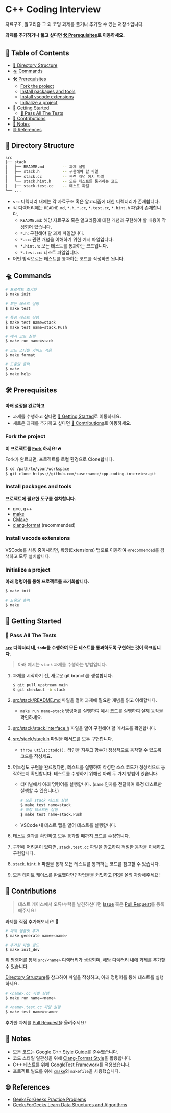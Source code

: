 # C++ Coding Interview <!-- omit in toc -->

자료구조, 알고리즘 그 외 코딩 과제를 풀거나 추가할 수 있는 저장소입니다.

**과제를 추가하거나 풀고 싶다면 [🛠 Prerequisites](#-prerequisites)로 이동하세요.**

## 💬 Table of Contents <!-- omit in toc -->

- [🌈 Directory Structure](#-directory-structure)
- [🛸 Commands](#-commands)
- [🛠 Prerequisites](#-prerequisites)
  - [Fork the project](#fork-the-project)
  - [Install packages and tools](#install-packages-and-tools)
  - [Install vscode extensions](#install-vscode-extensions)
  - [Initialize a project](#initialize-a-project)
- [🎉 Getting Started](#-getting-started)
  - [🧪 Pass All The Tests](#-pass-all-the-tests)
- [👥 Contributions](#-contributions)
- [📝 Notes](#-notes)
- [🌐 References](#-references)

## 🌈 Directory Structure

```bash
src
├── stack
│   ├── README.md        -- 과제 설명
│   ├── stack.h          -- 구현해야 할 파일
│   ├── stack.cc         -- 관련 개념 예시 파일
│   └── stack.hint.h     -- 모든 테스트를 통과하는 코드
│   ├── stack.test.cc    -- 테스트 파일
└── ...
```

- `src` 디렉터리 내에는 각 자료구조 혹은 알고리즘에 대한 디렉터리가 존재합니다.
- 각 디렉터리에는 `README.md`, `*.h`, `*.cc`, `*.test.cc`, `*.hint.h` 파일이 존재합니다.
  - `README.md`: 해당 자료구조 혹은 알고리즘에 대한 개념과 구현해야 할 내용이 작성되어 있습니다.
  - `*.h`: 구현해야 할 과제 파일입니다.
  - `*.cc`: 관련 개념을 이해하기 위한 예시 파일입니다.
  - `*.hint.h`: 모든 테스트를 통과하는 코드입니다.
  - `*.test.cc`: 테스트 파일입니다.
- 어떤 방식으로든 테스트를 통과하는 코드를 작성하면 됩니다.

## 🛸 Commands

```bash
# 프로젝트 초기화
$ make init

# 모든 테스트 실행
$ make test

# 특정 테스트 실행
$ make test name=stack
$ make test name=stack.Push

# 예시 코드 실행
$ make run name=stack

# 코드 스타일 가이드 적용
$ make format

# 도움말 출력
$ make
$ make help
```

## 🛠 Prerequisites

**아래 설정을 완료하고**

- 과제를 수행하고 싶다면 [🎉 Getting Started](#-getting-started)로 이동하세요.
- 새로운 과제를 추가하고 싶다면 [👥 Contributions](#-contributions)로 이동하세요.

### Fork the project

**이 프로젝트를 [Fork](https://github.com/jinyongp/cpp-coding-interview/fork) 하세요! 🔥**

Fork가 완료되면, 프로젝트를 로컬 환경으로 Clone합니다.

```bash
$ cd /path/to/your/workspace
$ git clone https://github.com/<username>/cpp-coding-interview.git
```

### Install packages and tools

**프로젝트에 필요한 도구를 설치합니다.**

- gcc, g++
- [make](https://www.gnu.org/software/make/)
- [CMake](https://cmake.org/download/)
- [clang-format](https://clang.llvm.org/docs/ClangFormat.html) (recommended)

### Install vscode extensions

VSCode를 사용 중이시라면, 확장(Extensions) 탭으로 이동하여 `@recommended`를 검색하고 모두 설치합니다.

### Initialize a project

**아래 명령어를 통해 프로젝트를 초기화합니다.**

```bash
$ make init

# 도움말 출력
$ make
```

## 🎉 Getting Started

### 🧪 Pass All The Tests

**[`src`](./src) 디렉터리 내, `todo`를 수행하여 모든 테스트를 통과하도록 구현하는 것이 목표입니다.**

>아래 예시는 `stack` 과제를 수행하는 방법입니다.

1. 과제를 시작하기 전, 새로운 git branch를 생성합니다.

   ```bash
   $ git pull upstream main
   $ git checkout -b stack
   ```
3. [src/stack/README.md](./src/stack/README.md) 파일을 열어 과제에 필요한 개념을 읽고 이해합니다.
   - `make run name=stack` 명령어를 실행하여 예시 코드를 실행하여 실제 동작을 확인하세요.
4. [src/stack/stack.interface.h](./src/stack/stack.interface.h) 파일을 열어 구현해야 할 메서드를 확인합니다.
5. [src/stack/stack.h](./src/stack/stack.h) 파일을 메서드를 모두 구현합니다.
   - `throw utils::todo();` 라인을 지우고 함수가 정상적으로 동작할 수 있도록 코드를 작성세요.
6. 어느정도 구현을 완료했다면, 테스트를 실행하여 작성한 소스 코드가 정상적으로 동작하는지 확인합니다. 테스트를 수행하기 위해선 아래 두 가지 방법이 있습니다.
   - 터미널에서 아래 명령어를 실행합니다. (`name` 인자를 전달하여 특정 테스트만 실행할 수 있습니다.)
      ```bash
      # 모든 stack 테스트 실행
      $ make test name=stack
      # 특정 테스트만 실행
      $ make test name=stack.Push
      ```
   - VSCode 내 테스트 탭을 열어 테스트를 실행합니다.
7. 테스트 결과를 확인하고 모두 통과할 때까지 코드를 수정합니다.
8. 구현에 어려움이 있다면, `stack.test.cc` 파일을 참고하여 적절한 동작을 이해하고 구현합니다.
9. `stack.hint.h` 파일을 통해 모든 테스트를 통과하는 코드를 참고할 수 있습니다.
10. 모든 테이트 케이스를 완료했다면? 작업물을 커밋하고 [PR](https://github.com/jinyongp/cpp-coding-interview/pulls?q=is%3Apr+is%3Aopen+sort%3Aupdated-desc)을 올려 자랑해주세요!

## 👥 Contributions

>테스트 케이스에서 오류/누락을 발견하신다면 [Issue](https://github.com/jinyongp/cpp-coding-interview/issues/new) 혹은 [Pull Request](https://github.com/jinyongp/cpp-coding-interview/pulls?q=is%3Apr+is%3Aopen+sort%3Aupdated-desc)를 등록해주세요!

과제를 직접 추가해보세요! 🚀

```bash
# 과제 템플릿 추가
$ make generate name=<name>

# 추가한 파일 빌드
$ make init_dev
```

위 명령어를 통해 `src/<name>` 디렉터리가 생성되며, 해당 디렉터리 내에 과제를 추가할 수 있습니다.

[Directory Structure](#-directory-structure)를 참고하여 파일을 작성하고, 아래 명령어를 통해 테스트를 실행하세요.

```bash
# <name>.cc 파일 실행
$ make run name=<name>

# <name>.test.cc 파일 실행
$ make test name=<name>
```

추가한 과제를 [Pull Request](https://github.com/jinyongp/cpp-coding-interview/pulls?q=is%3Apr+is%3Aopen+sort%3Aupdated-desc)을 올려주세요!

## 📝 Notes

- 모든 코드는 [Google C++ Style Guide](https://google.github.io/styleguide/cppguide.html)를 준수했습니다.
- 코드 스타일 일관성을 위해 [Clang-Format Style](https://clang.llvm.org/docs/ClangFormatStyleOptions.html)을 활용합니다.
- C++ 테스트를 위해 [GoogleTest Framework](https://github.com/google/googletest)를 적용했습니다.
- 프로젝트 빌드를 위해 [`cmake`](https://cmake.org/)와 `makefile`을 사용했습니다.

## 🌐 References

- [GeeksForGeeks Practice Problems](https://practice.geeksforgeeks.org/explore/?page=1)
- [GeeksForGeeks Learn Data Structures and Algorithms](https://www.geeksforgeeks.org/learn-data-structures-and-algorithms-dsa-tutorial/)